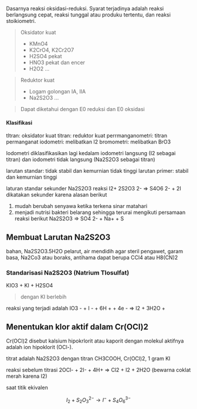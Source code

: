 Dasarnya reaksi oksidasi-reduksi. Syarat terjadinya adalah reaksi berlangsung cepat, reaksi tunggal atau produku tertentu, dan reaksi stoikiometri.

> Oksidator kuat
> - KMnO4
> - K2CrO4, K2Cr2O7
> - H2SO4 pekat
> - HNO3 pekat dan encer
> - H2O2
> ...

> Reduktor kuat
> - Logam golongan IA, IIA
> - Na2S2O3
> ...


> Dapat diketahui dengan E0 reduksi dan E0 oksidasi

#### Klasifikasi
tItran: oksidator kuat
titran: reduktor kuat
perrmanganometri: titran permanganat
iodometri: melibatkan I2
bromometri: melibatkan BrO3

Iodometri diklasifikasikan lagi kedalam iodometri langsung (I2 sebagai titran) dan iodometri tidak langsung (Na2S2O3 sebagai titran)


larutan standar: tidak stabil dan kemurnian tidak tinggi
larutan primer: stabil dan kemurnian tinggi

laturan standar sekunder Na2S2O3
reaksi
I2+ 2S2O3 2- => S4O6 2- + 2I
dikatakan sekunder karena alasan berikut
1. mudah berubah senyawa ketika terkena sinar matahari
2. menjadi nutrisi bakteri belarang sehingga terurai mengikuti persamaan reaksi berikut Na2S2O3 => SO4 2- + Na+ + S

## Membuat Larutan Na2S2O3
bahan, Na2S2O3.5H2O
pelarut, air mendidih agar steril
pengawet, garam basa, Na2Co3 atau boraks, antihama dapat berupa CCl4 atau H8(CN)2

### Standarisasi Na2S2O3 (Natrium TIosulfat)
KIO3 + KI + H2SO4
> dengan KI berlebih

reaksi yang terjadi adalah 
IO3 - + I - + 6H + + 4e - => I2 + 3H2O + 

## Menentukan klor aktif dalam Cr(OCl)2
Cr(OCl)2 disebut kalsium hipokrlorit atau kaporit dengan molekul aktifnya adalah ion hipoklorit (OCl-). 

titrat adalah Na2S2O3 dengan titran CH3COOH, Cr(OCl)2, 1 gram KI

reaksi sebelum titrasi
2OCl- + 2I- + 4H+ => Cl2 + I2 + 2H2O (bewarna coklat merah karena I2)

saat titik ekivalen

$$  I_{2} + S_{2}O_{3}^{2-}\rightarrow I^{-} + S_{4}O_{6}^{3-} $$

